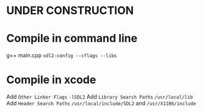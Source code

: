 # UNDER CONSTRUCTION

# Compile in command line
g++ main.cpp `sdl2-config --cflags --libs`

# Compile in xcode
Add `Other Linker Flags` `-lSDL2`
Add `Library Search Paths` `/usr/local/lib`
Add `Header Search Paths` `/usr/local/include/SDL2` and `/usr/X11R6/include`


